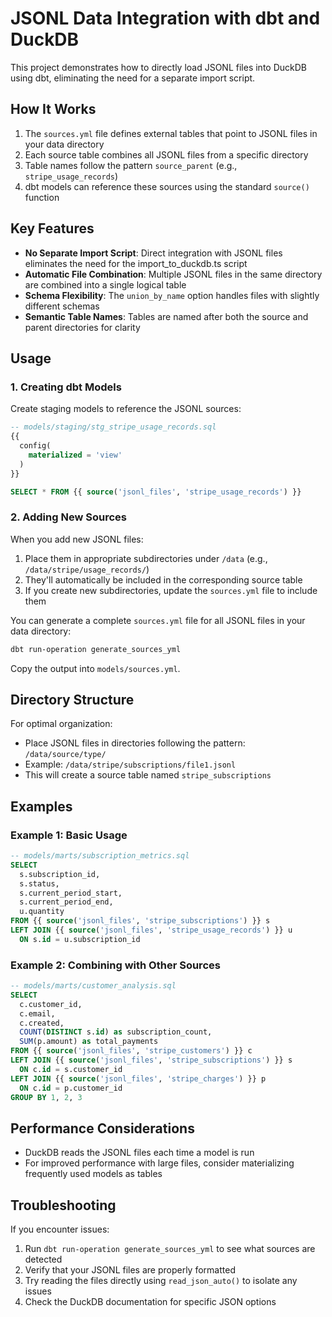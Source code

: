 # JSONL Data Integration with dbt and DuckDB

This project demonstrates how to directly load JSONL files into DuckDB using dbt, eliminating the need for a separate import script.

## How It Works

1. The `sources.yml` file defines external tables that point to JSONL files in your data directory
2. Each source table combines all JSONL files from a specific directory
3. Table names follow the pattern `source_parent` (e.g., `stripe_usage_records`)
4. dbt models can reference these sources using the standard `source()` function

## Key Features

- **No Separate Import Script**: Direct integration with JSONL files eliminates the need for the import_to_duckdb.ts script
- **Automatic File Combination**: Multiple JSONL files in the same directory are combined into a single logical table
- **Schema Flexibility**: The `union_by_name` option handles files with slightly different schemas
- **Semantic Table Names**: Tables are named after both the source and parent directories for clarity

## Usage

### 1. Creating dbt Models

Create staging models to reference the JSONL sources:

```sql
-- models/staging/stg_stripe_usage_records.sql
{{
  config(
    materialized = 'view'
  )
}}

SELECT * FROM {{ source('jsonl_files', 'stripe_usage_records') }}
```

### 2. Adding New Sources

When you add new JSONL files:

1. Place them in appropriate subdirectories under `/data` (e.g., `/data/stripe/usage_records/`)
2. They'll automatically be included in the corresponding source table
3. If you create new subdirectories, update the `sources.yml` file to include them

You can generate a complete `sources.yml` file for all JSONL files in your data directory:

```bash
dbt run-operation generate_sources_yml
```

Copy the output into `models/sources.yml`.

## Directory Structure

For optimal organization:

- Place JSONL files in directories following the pattern: `/data/source/type/`
- Example: `/data/stripe/subscriptions/file1.jsonl`
- This will create a source table named `stripe_subscriptions`

## Examples

### Example 1: Basic Usage

```sql
-- models/marts/subscription_metrics.sql
SELECT
  s.subscription_id,
  s.status,
  s.current_period_start,
  s.current_period_end,
  u.quantity
FROM {{ source('jsonl_files', 'stripe_subscriptions') }} s
LEFT JOIN {{ source('jsonl_files', 'stripe_usage_records') }} u
  ON s.id = u.subscription_id
```

### Example 2: Combining with Other Sources

```sql
-- models/marts/customer_analysis.sql
SELECT
  c.customer_id,
  c.email,
  c.created,
  COUNT(DISTINCT s.id) as subscription_count,
  SUM(p.amount) as total_payments
FROM {{ source('jsonl_files', 'stripe_customers') }} c
LEFT JOIN {{ source('jsonl_files', 'stripe_subscriptions') }} s
  ON c.id = s.customer_id
LEFT JOIN {{ source('jsonl_files', 'stripe_charges') }} p
  ON c.id = p.customer_id
GROUP BY 1, 2, 3
```

## Performance Considerations

- DuckDB reads the JSONL files each time a model is run
- For improved performance with large files, consider materializing frequently used models as tables

## Troubleshooting

If you encounter issues:

1. Run `dbt run-operation generate_sources_yml` to see what sources are detected
2. Verify that your JSONL files are properly formatted
3. Try reading the files directly using `read_json_auto()` to isolate any issues
4. Check the DuckDB documentation for specific JSON options
